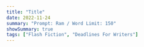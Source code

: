```yaml
---
title: "Title"
date: 2022-11-24
summary: "Prompt: Ram / Word Limit: 150"
showSummary: true
tags: ["Flash Fiction", "Deadlines For Writers"]
---
```


